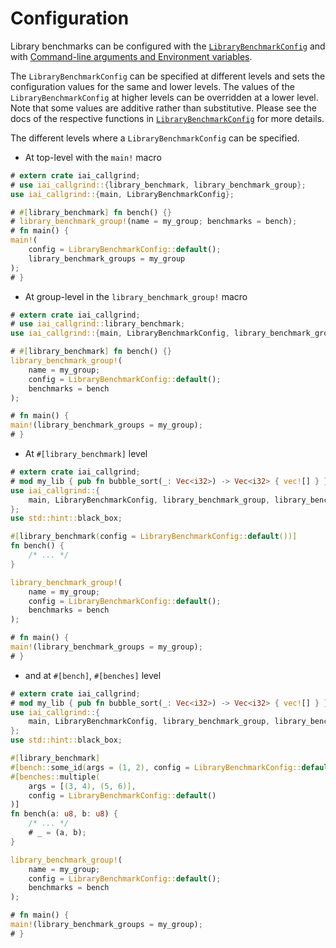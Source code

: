 # Configuration

Library benchmarks can be configured with the [`LibraryBenchmarkConfig`] and
with [Command-line arguments and Environment
variables](../../cli_and_env/basics.md).

The `LibraryBenchmarkConfig` can be specified at different levels and sets the
configuration values for the same and lower levels. The values of the
`LibraryBenchmarkConfig` at higher levels can be overridden at a lower level.
Note that some values are additive rather than substitutive. Please see the docs
of the respective functions in [`LibraryBenchmarkConfig`] for more details.

The different levels where a `LibraryBenchmarkConfig` can be specified.

* At top-level with the `main!` macro

```rust
# extern crate iai_callgrind;
# use iai_callgrind::{library_benchmark, library_benchmark_group};
use iai_callgrind::{main, LibraryBenchmarkConfig};

# #[library_benchmark] fn bench() {}
# library_benchmark_group!(name = my_group; benchmarks = bench);
# fn main() {
main!(
    config = LibraryBenchmarkConfig::default();
    library_benchmark_groups = my_group
);
# }
```

* At group-level in the `library_benchmark_group!` macro

```rust
# extern crate iai_callgrind;
# use iai_callgrind::library_benchmark;
use iai_callgrind::{main, LibraryBenchmarkConfig, library_benchmark_group};

# #[library_benchmark] fn bench() {}
library_benchmark_group!(
    name = my_group;
    config = LibraryBenchmarkConfig::default();
    benchmarks = bench
);

# fn main() {
main!(library_benchmark_groups = my_group);
# }
```

* At `#[library_benchmark]` level

```rust
# extern crate iai_callgrind;
# mod my_lib { pub fn bubble_sort(_: Vec<i32>) -> Vec<i32> { vec![] } }
use iai_callgrind::{
    main, LibraryBenchmarkConfig, library_benchmark_group, library_benchmark
};
use std::hint::black_box;

#[library_benchmark(config = LibraryBenchmarkConfig::default())] 
fn bench() {
    /* ... */
}

library_benchmark_group!(
    name = my_group;
    config = LibraryBenchmarkConfig::default();
    benchmarks = bench
);

# fn main() {
main!(library_benchmark_groups = my_group);
# }
```

* and at `#[bench]`, `#[benches]` level

```rust
# extern crate iai_callgrind;
# mod my_lib { pub fn bubble_sort(_: Vec<i32>) -> Vec<i32> { vec![] } }
use iai_callgrind::{
    main, LibraryBenchmarkConfig, library_benchmark_group, library_benchmark
};
use std::hint::black_box;

#[library_benchmark] 
#[bench::some_id(args = (1, 2), config = LibraryBenchmarkConfig::default())]
#[benches::multiple(
    args = [(3, 4), (5, 6)], 
    config = LibraryBenchmarkConfig::default()
)]
fn bench(a: u8, b: u8) {
    /* ... */
    # _ = (a, b);
}

library_benchmark_group!(
    name = my_group;
    config = LibraryBenchmarkConfig::default();
    benchmarks = bench
);

# fn main() {
main!(library_benchmark_groups = my_group);
# }
```

[`LibraryBenchmarkConfig`]: https://docs.rs/iai-callgrind/0.13.4/iai_callgrind/struct.LibraryBenchmarkConfig.html
